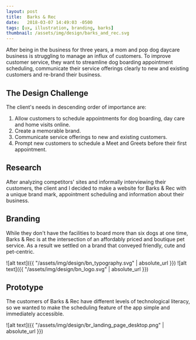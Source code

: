 ```yaml
---
layout: post
title:  Barks & Rec
date:   2018-03-07 14:49:03 -0500 
tags: [ux, illustration, branding, barks]
thumbnail: /assets/img/design/barks_and_rec.svg
---
```


After being in the business for three years, a mom and pop dog daycare business is struggling to manage an influx of customers. To improve customer service, they want to streamline dog boarding appointment scheduling, communicate their service offerings clearly to new and existing customers and re-brand their business.

## The Design Challenge
The client's needs in descending order of importance are:
1. Allow customers to schedule appointments for dog boarding, day care and home visits online.
2. Create a memorable brand.
3. Communicate service offerings to new and existing customers.
4. Prompt new customers to schedule a Meet and Greets before their first appointment.

## Research
After analyzing competitors' sites and informally interviewing their customers, the client and I decided to make a website for Barks & Rec with a unique brand mark, appointment scheduling and information about their business.

## Branding
While they don't have the facilities to board more than six dogs at one time, Barks & Rec is at the intersection of an affordably priced and boutique pet service. As a result we settled on a brand that conveyed friendly, cute and pet-centric.


![alt text]({{ "/assets/img/design/bn_typography.svg" | absolute_url }})
![alt text]({{ "/assets/img/design/bn_logo.svg" | absolute_url }})


## Prototype
The customers of Barks & Rec have different levels of technological literacy, so we wanted to make the scheduling feature of the app simple and immediately accessible.

![alt text]({{ "/assets/img/design/br_landing_page_desktop.png" | absolute_url }})
